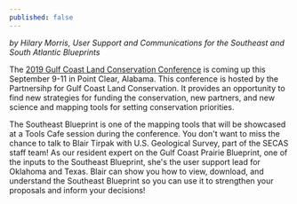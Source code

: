 ```yaml
---
published: false
---
```

_by Hilary Morris, User Support and Communications for the Southeast and South Atlantic Blueprints_

The [2019 Gulf Coast Land Conservation Conference](http://gulfpartnership.org/2019-annual-gulf-coast-land-conservation-conference/) is coming up this September 9-11 in Point Clear, Alabama. This conference is hosted by the Partnersihp for Gulf Coast Land Conservation. It provides an opportunity to find new strategies for funding the conservation, new partners, and new science and mapping tools for setting conservation priorities.

The Southeast Blueprint is one of the mapping tools that will be showcased at a Tools Cafe session during the conference. You don't want to miss the chance to talk to Blair Tirpak with U.S. Geological Survey, part of the SECAS staff team! As our resident expert on the Gulf Coast Prairie Blueprint, one of the inputs to the Southeast Blueprint, she's the user support lead for Oklahoma and Texas. Blair can show you how to view, download, and understand the Southeast Blueprint so you can use it to strengthen your proposals and inform your decisions!



